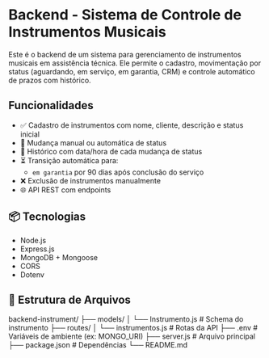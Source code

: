 # Backend - Sistema de Controle de Instrumentos Musicais

Este é o backend de um sistema para gerenciamento de instrumentos musicais em assistência técnica. Ele permite o cadastro, movimentação por status (aguardando, em serviço, em garantia, CRM) e controle automático de prazos com histórico.

## Funcionalidades

- ✅ Cadastro de instrumentos com nome, cliente, descrição e status inicial
- 🔁 Mudança manual ou automática de status
- 📅 Histórico com data/hora de cada mudança de status
- ⏳ Transição automática para:
  - `em garantia` por 90 dias após conclusão do serviço
- ❌ Exclusão de instrumentos manualmente
- 🌐 API REST com endpoints

## 📦 Tecnologias

- Node.js
- Express.js
- MongoDB + Mongoose
- CORS
- Dotenv

## 📁 Estrutura de Arquivos
backend-instrument/
├── models/
│ └── Instrumento.js # Schema do instrumento
├── routes/
│ └── instrumentos.js # Rotas da API
├── .env # Variáveis de ambiente (ex: MONGO_URI)
├── server.js # Arquivo principal
├── package.json # Dependências
└── README.md
